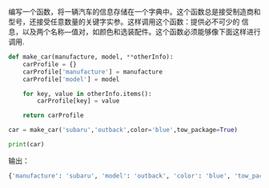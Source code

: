 编写一个函数，将一辆汽车的信息存储在一个字典中。这个函数总是接受制造商和型号，还接受任意数量的关键字实参。这样调用这个函数：提供必不可少的
信息，以及两个名称—值对，如颜色和选装配件。这个函数必须能够像下面这样进行调用.
```python
def make_car(manufacture, model, **otherInfo):
    carProfile = {}
    carProfile['manufacture'] = manufacture
    carProfile['model'] = model

    for key, value in otherInfo.items():
        carProfile[key] = value

    return carProfile

car = make_car('subaru','outback',color='blue',tow_package=True)

print(car)
```
输出：
```python
{'manufacture': 'subaru', 'model': 'outback', 'color': 'blue', 'tow_package': True}
```
